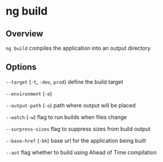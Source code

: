 # ng build

## Overview
`ng build` compiles the application into an output directory

## Options
`--target` (`-t`, `-dev`, `prod`) define the build target

`--environment` (`-e`)

`--output-path` (`-o`) path where output will be placed

`--watch` (`-w`) flag to run builds when files change

`--surpress-sizes` flag to suppress sizes from build output

`--base-href` (`-bh`) base url for the application being built

`--aot` flag whether to build using Ahead of Time compilation